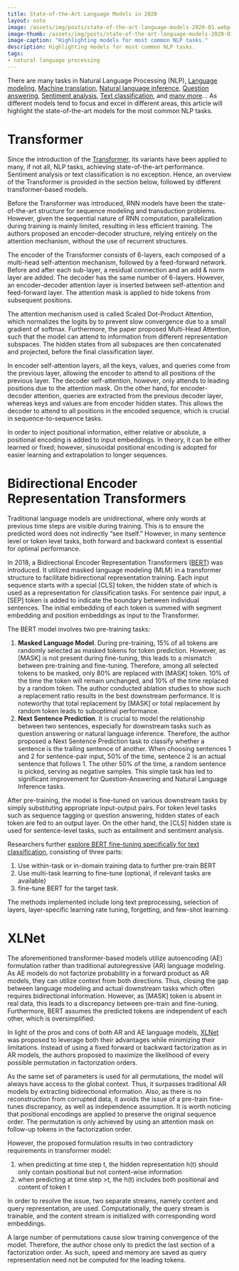 ```yaml
---
title: State-of-the-Art Language Models in 2020
layout: note
image: /assets/img/posts/state-of-the-art-language-models-2020-01.webp
image-thumb: /assets/img/posts/state-of-the-art-language-models-2020-01-mini.webp
image-caption: "Highlighting models for most common NLP tasks."
description: Highlighting models for most common NLP tasks.
tags:
- natural language processing
---
```


There are many tasks in Natural Language Processing (NLP), [Language modeling](https://nlpprogress.com/english/language_modeling.html), [Machine translation](https://nlpprogress.com/english/machine_translation.html), [Natural language inference](https://nlpprogress.com/english/natural_language_inference.html), [Question answering](https://nlpprogress.com/english/question_answering.html), [Sentiment analysis](https://nlpprogress.com/english/sentiment_analysis.html), [Text classification](https://nlpprogress.com/english/text_classification.html), and [many more](https://nlpprogress.com/)… As different models tend to focus and excel in different areas, this article will highlight the state-of-the-art models for the most common NLP tasks.

# Transformer

Since the introduction of the [Transformer](https://arxiv.org/abs/1706.03762), its variants have been applied to many, if not all, NLP tasks, achieving state-of-the-art performance. Sentiment analysis or text classification is no exception. Hence, an overview of the Transformer is provided in the section below, followed by different transformer-based models.

Before the Transformer was introduced, RNN models have been the state-of-the-art structure for sequence modeling and transduction problems. However, given the sequential nature of RNN computation, parallelization during training is mainly limited, resulting in less efficient training. The authors proposed an encoder-decoder structure, relying entirely on the attention mechanism, without the use of recurrent structures.

The encoder of the Transformer consists of 6-layers, each composed of a multi-head self-attention mechanism, followed by a feed-forward network. Before and after each sub-layer, a residual connection and an add & norm layer are added. The decoder has the same number of 6-layers. However, an encoder-decoder attention layer is inserted between self-attention and feed-forward layer. The attention mask is applied to hide tokens from subsequent positions.

The attention mechanism used is called Scaled Dot-Product Attention, which normalizes the logits by to prevent slow convergence due to a small gradient of softmax. Furthermore, the paper proposed Multi-Head Attention, such that the model can attend to information from different representation subspaces. The hidden states from all subspaces are then concatenated and projected, before the final classification layer.

In encoder self-attention layers, all the keys, values, and queries come from the previous layer, allowing the encoder to attend to all positions of the previous layer. The decoder self-attention, however, only attends to leading positions due to the attention mask. On the other hand, for encoder-decoder attention, queries are extracted from the previous decoder layer, whereas keys and values are from encoder hidden states. This allows the decoder to attend to all positions in the encoded sequence, which is crucial in sequence-to-sequence tasks.

In order to inject positional information, either relative or absolute, a positional encoding is added to input embeddings. In theory, it can be either learned or fixed; however, sinusoidal positional encoding is adopted for easier learning and extrapolation to longer sequences.

# Bidirectional Encoder Representation Transformers

Traditional language models are unidirectional, where only words at previous time steps are visible during training. This is to ensure the predicted word does not indirectly “see itself.” However, in many sentence level or token level tasks, both forward and backward context is essential for optimal performance.

In 2018, a Bidirectional Encoder Representation Transformers ([BERT](https://arxiv.org/abs/1810.04805)) was introduced. It utilized masked language modeling (MLM) in a transformer structure to facilitate bidirectional representation training. Each input sequence starts with a special [CLS] token, the hidden state of which is used as a representation for classification tasks. For sentence pair input, a [SEP] token is added to indicate the boundary between individual sentences. The initial embedding of each token is summed with segment embedding and position embeddings as input to the Transformer.

The BERT model involves two pre-training tasks:

1.  **Masked Language Model**. During pre-training, 15% of all tokens are randomly selected as masked tokens for token prediction. However, as [MASK] is not present during fine-tuning, this leads to a mismatch between pre-training and fine-tuning. Therefore, among all selected tokens to be masked, only 80% are replaced with [MASK] token. 10% of the time the token will remain unchanged, and 10% of the time replaced by a random token. The author conducted ablation studies to show such a replacement ratio results in the best downstream performance. It is noteworthy that total replacement by [MASK] or total replacement by random token leads to suboptimal performance.
2.  **Next Sentence Prediction**. It is crucial to model the relationship between two sentences, especially for downstream tasks such as question answering or natural language inference. Therefore, the author proposed a Next Sentence Prediction task to classify whether a sentence is the trailing sentence of another. When choosing sentences 1 and 2 for sentence-pair input, 50% of the time, sentence 2 is an actual sentence that follows 1. The other 50% of the time, a random sentence is picked, serving as negative samples. This simple task has led to significant improvement for Question-Answering and Natural Language Inference tasks.

After pre-training, the model is fine-tuned on various downstream tasks by simply substituting appropriate input-output pairs. For token level tasks such as sequence tagging or question answering, hidden states of each token are fed to an output layer. On the other hand, the [CLS] hidden state is used for sentence-level tasks, such as entailment and sentiment analysis.

Researchers further [explore BERT fine-tuning specifically for text classification](https://arxiv.org/abs/1905.05583), consisting of three parts:

1.  Use within-task or in-domain training data to further pre-train BERT
2.  Use multi-task learning to fine-tune (optional, if relevant tasks are available)
3.  fine-tune BERT for the target task.

The methods implemented include long text preprocessing, selection of layers, layer-specific learning rate tuning, forgetting, and few-shot learning.

# XLNet

The aforementioned transformer-based models utilize autoencoding (AE) formulation rather than traditional autoregressive (AR) language modeling. As AE models do not factorize probability in a forward product as AR models, they can utilize context from both directions. Thus, closing the gap between language modeling and actual downstream tasks which often requires bidirectional information. However, as [MASK] token is absent in real data, this leads to a discrepancy between pre-train and fine-tuning. Furthermore, BERT assumes the predicted tokens are independent of each other, which is oversimplified.

In light of the pros and cons of both AR and AE language models, [XLNet](https://arxiv.org/abs/1906.08237) was proposed to leverage both their advantages while minimizing their limitations. Instead of using a fixed forward or backward factorization as in AR models, the authors proposed to maximize the likelihood of every possible permutation in factorization orders.

As the same set of parameters is used for all permutations, the model will always have access to the global context. Thus, it surpasses traditional AR models by extracting bidirectional information. Also, as there is no reconstruction from corrupted data, it avoids the issue of a pre-train fine-tunes discrepancy, as well as independence assumption. It is worth noticing that positional encodings are applied to preserve the original sequence order. The permutation is only achieved by using an attention mask on follow-up tokens in the factorization order.

However, the proposed formulation results in two contradictory requirements in transformer model:

1.  when predicting at time step t, the hidden representation h(t) should only contain positional but not content-wise information
2.  when predicting at time step >t, the h(t) includes both positional and content of token t

In order to resolve the issue, two separate streams, namely content and query representation, are used. Computationally, the query stream is trainable, and the content stream is initialized with corresponding word embeddings.

A large number of permutations cause slow training convergence of the model. Therefore, the author chose only to predict the last section of a factorization order. As such, speed and memory are saved as query representation need not be computed for the leading tokens.
